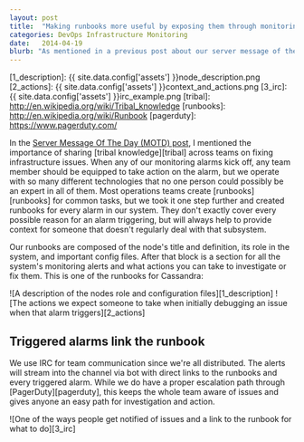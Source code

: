 ```yaml
---
layout: post
title:  "Making runbooks more useful by exposing them through monitoring"
categories: DevOps Infrastructure Monitoring
date:   2014-04-19
blurb: "As mentioned in a previous post about our server message of the day (motd) we manage enough infrastructure that our team needs ways for being able to share tribal knowledge on how to fix issues. In Particular when we have monitoring alarms that kick off any of our team members should be able to take action on the alarm regardless of level, however, our team operates with so many different technologies it is difficult for any one person to be an expert in all of them."
---
```


[servermotd]: /devops/infrastructure/2014/03/16/how-server-message-of-the-day-improved-our-devops-team.html
[1_description]: {{ site.data.config['assets'] }}node_description.png
[2_actions]: {{ site.data.config['assets'] }}context_and_actions.png
[3_irc]: {{ site.data.config['assets'] }}irc_example.png
[tribal]: http://en.wikipedia.org/wiki/Tribal_knowledge
[runbooks]: http://en.wikipedia.org/wiki/Runbook
[pagerduty]: https://www.pagerduty.com/


In the [Server Message Of The Day (MOTD) post][servermotd], I mentioned the importance of sharing [tribal knowledge][tribal] across teams on fixing infrastructure issues. When any of our monitoring alarms kick off, any team member should be equipped to take action on the alarm, but we operate with so many different technologies that no one person could possibly be an expert in all of them. Most operations teams create [runbooks][runbooks] for common tasks, but we took it one step further and created runbooks for every alarm in our system. They don't exactly cover every possible reason for an alarm triggering, but will always help to provide context for someone that doesn't regularly deal with that subsystem.

Our runbooks are composed of the node's title and definition, its role in the system, and important config files. After that block is a section for all the system's monitoring alerts and what actions you can take to investigate or fix them. This is one of the runbooks for Cassandra:

![A description of the nodes role and configuration files][1_description]
![The actions we expect someone to take when initially debugging an issue when that alarm triggers][2_actions]

Triggered alarms link the runbook
-----------

We use IRC for team communication since we're all distributed. The alerts will stream into the channel via bot with direct links to the runbooks and every triggered alarm. While we do have a proper escalation path through [PagerDuty][pagerduty], this keeps the whole team aware of issues and gives anyone an easy path for investigation and action.

![One of the ways people get notified of issues and a link to the runbook for what to do][3_irc]

